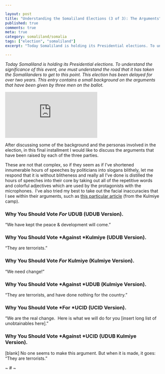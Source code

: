 ```yaml
---

layout: post
title: "Understanding the Somaliland Elections (3 of 3): The Arguments"
published: true
comments: true
meta: true
category: somaliland/somalia
tags: ["election", "somaliland"]
excerpt: "Today Somaliland is holding its Presidential elections. To understand the significance of this event, one must understand the road that it has taken the Somalilanders to get to this point. This election has been delayed for over two years. This entry contains a small background on the arguments that have been given by three men on the ballot."

---
```


*Today Somaliland is holding its Presidential elections. To understand the significance of this event, one must understand the road that it has taken the Somalilanders to get to this point. This election has been delayed for over two years. This entry contains a small background on the arguments that have been given by three men on the ballot.*

[![Kulmiye colours by CharlesFred @ flickr][2]][2]

After discussing some of the background and the personas involved in the election, in this final installment I would like to discuss the arguments that have been raised by each of the three parties.


These are not that complex, so if they seem as if I’ve shortened innumerable hours of speeches by politicians into slogans blithely, let me respond that it is without blitheness and really all I’ve done is distilled the hours of speeches into their core by taking out all of the repetitive words and colorful adjectives which are used by the protagonists with the microphones.  I’ve also tried my best to take out the facial inaccuracies that I see within their arguments, such as [this particular article][2] (from the Kulmiye camp).

 [2]: http://www.garoweonline.com/artman2/publish/Opinion_20/Somaliland_KULMIYE_Formidable_Opposition_Party_or_Troublous_Rebel_Group.shtml

### Why You Should Vote *For* UDUB (UDUB Version).

“We have kept the peace & development will come.”

### Why You Should Vote *Against *Kulmiye (UDUB Version).

“They are terrorists.”

### Why You Should Vote *For* Kulmiye (Kulmiye Version).

“We need change!”

### Why You Should Vote *Against *UDUB (Kulmiye Version).

“They are terrorists, and have done nothing for the country.”

### Why You Should Vote *For *UCID (UCID Version).

“We are the real change.  Here is what we will do for you [insert long list of unobtainables here].”

### Why You Should Vote *Against *UCID (UDUB Kulmiye Version).

[blank] No one seems to make this argument. But when it is made, it goes: “They are terrorists.”

~ # ~